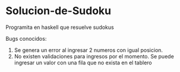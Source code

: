 # Solucion-de-Sudoku

Programita en haskell que resuelve sudokus

Bugs conocidos:
1. Se genera un error al ingresar 2 numeros con igual posicion.
2. No existen validaciones para ingresos por el momento. Se puede ingresar un valor con una fila que no exista en el tablero
